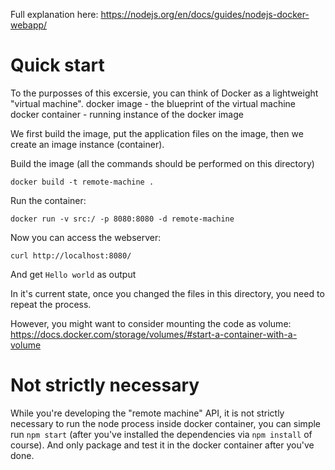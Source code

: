 Full explanation here:
https://nodejs.org/en/docs/guides/nodejs-docker-webapp/


# Quick start
To the purposses of this excersie, you can think of Docker as a lightweight "virtual machine".
docker image - the blueprint of the virtual machine
docker container - running instance of the docker image

We first build the image, put the application files on the image, then we create an image instance (container).

Build the image (all the commands should be performed on this directory)
```
docker build -t remote-machine .
```

Run the container:
```
docker run -v src:/ -p 8080:8080 -d remote-machine
```

Now you can access the webserver:
```
curl http://localhost:8080/
```

And get `Hello world` as output


In it's current state, once you changed the files in this directory, you need to repeat the process.

However, you might want to consider mounting the code as volume:
https://docs.docker.com/storage/volumes/#start-a-container-with-a-volume


# Not strictly necessary
While you're developing the "remote machine" API, it is not strictly necessary to run the node process inside docker container,
you can simple run `npm start` (after you've installed the dependencies via `npm install` of course).
And only package and test it in the docker container after you've done.
